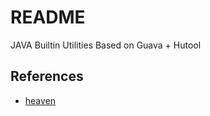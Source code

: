 # README

JAVA Builtin Utilities Based on Guava + Hutool

## References

- [heaven](https://github.com/houbb/heaven.git)